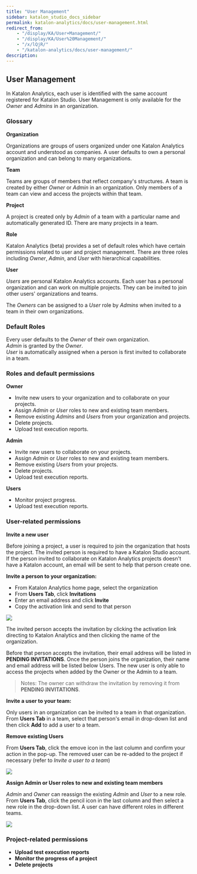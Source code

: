 ```yaml
---
title: "User Management" 
sidebar: katalon_studio_docs_sidebar
permalink: katalon-analytics/docs/user-management.html 
redirect_from:
    - "/display/KA/User+Management/"
    - "/display/KA/User%20Management/"
    - "/x/lQjR/"
    - "/katalon-analytics/docs/user-management/"
description: 
---
```

## User Management

In Katalon Analytics, each user is identified with the same account registered for Katalon Studio. User Management is only available for the *Owner* and *Admins* in an organization.  

### Glossary

__Organization__

Organizations are groups of users organized under one Katalon Analytics account and understood as companies. A user defaults to own a personal organization and can belong to many organizations.

__Team__

Teams are groups of members that reflect company's structures. A team is created by either *Owner* or *Admin* in an organization. Only members of a team can view and access the projects within that team. 

__Project__

A project is created only by *Admin* of a team with a particular name and automatically generated ID. There are many projects in a team.

__Role__

Katalon Analytics (beta) provides a set of default roles which have certain permissions related to user and project management. There are three roles including *Owner*, *Admin*, and *User* with hierarchical capabilities.

__User__

*Users* are personal Katalon Analytics accounts. Each user has a personal organization and can work on multiple projects. They can be invited to join other users' organizations and teams.

The *Owners* can be assigned to a *User* role by *Admins* when invited to a team in their own organizations.

### Default Roles

Every user defaults to the *Owner* of their own organization.\
*Admin* is granted by the *Owner*.\
*User* is automatically assigned when a person is first invited to collaborate in a team.

### Roles and default permissions

 
__Owner__

* Invite new users to your organization and to collaborate on your projects.
* Assign *Admin* or *User* roles to new and existing team members. 
* Remove existing *Admins* and *Users* from your organization and projects. 
* Delete projects. 
* Upload test execution reports. 


__Admin__ 

* Invite new users to collaborate on your projects.  
* Assign *Admin* or *User* roles to new and existing team members.   
* Remove existing *Users* from your projects. 
* Delete projects.
* Upload test execution reports.

__Users__ 
* Monitor project progress.
* Upload test execution reports.

### User-related permissions

__Invite a new user__

Before joining a project, a user is required to join the organization that hosts the project. The invited person is required to have a Katalon Studio account. If the person invited to collaborate on Katalon Analytics projects doesn't have a Katalon account, an email will be sent to help that person create one.

__Invite a person to your organization:__

+ From Katalon Analytics home page, select the organization
+ From __Users Tab__, click __Invitations__
+ Enter an email address and click __Invite__
+ Copy the activation link and send to that person

![](../../images/katalon-analytics/docs/user-management/1-usermgt-invitations.png)

The invited person accepts the invitation by clicking the activation link directing to Katalon Analytics and then clicking the name of the organization.

Before that person accepts the invitation, their email address will be listed in __PENDING INVITATIONS__. Once the person joins the organization, their name and email address will be listed below Users. The new user is only able to access the projects when added by the Owner or the Admin to a team.
> Notes: The owner can withdraw the invitation by removing it from __PENDING INVITATIONS__.

__Invite a user to your team:__

Only users in an organization can be invited to a team in that organization. From __Users Tab__ in a team, select that person's email in drop-down list and then click __Add__ to add a user to a team.

__Remove existing Users__

From __Users Tab__, click the emove icon in the last column and confirm your action in the pop-up. The removed user can be re-added to the project if necessary (refer to *Invite a user to a team*)

![](../../images/katalon-analytics/docs/user-management/1-usermgt-icons.png)

__Assign Admin or User roles to new and existing team members__

*Admin* and *Owner* can reassign the existing *Admin* and *User* to a new role. From __Users Tab__, click the pencil icon in the last column and then select a new role in the drop-down list.
A user can have different roles in different teams.

![](../../images/katalon-analytics/docs/user-management/1-usermgt-editusers.png)

### **Project-related permissions**

*   **Upload test execution reports**
*   **Monitor the progress of a project**
*   **Delete projects**

